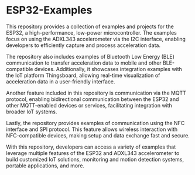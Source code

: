 # ESP32-Examples
This repository provides a collection of examples and projects for the ESP32, a high-performance, low-power microcontroller. The examples focus on using the ADXL343 accelerometer via the I2C interface, enabling developers to efficiently capture and process acceleration data.

The repository also includes examples of Bluetooth Low Energy (BLE) communication to transfer acceleration data to mobile and other BLE-compatible devices. Additionally, it showcases integration examples with the IoT platform Thingsboard, allowing real-time visualization of acceleration data in a user-friendly interface.

Another feature included in this repository is communication via the MQTT protocol, enabling bidirectional communication between the ESP32 and other MQTT-enabled devices or services, facilitating integration with broader IoT systems.

Lastly, the repository provides examples of communication using the NFC interface and SPI protocol. This feature allows wireless interaction with NFC-compatible devices, making setup and data exchange fast and secure.

With this repository, developers can access a variety of examples that leverage multiple features of the ESP32 and ADXL343 accelerometer to build customized IoT solutions, monitoring and motion detection systems, portable applications, and more.
